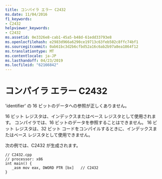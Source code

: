 ```yaml
---
title: コンパイラ エラー C2432
ms.date: 11/04/2016
f1_keywords:
- C2432
helpviewer_keywords:
- C2432
ms.assetid: 0e3326e8-cab1-45a5-b48d-61edd33793e8
ms.openlocfilehash: e2983d966a6290ce19713c63feb502c8ffc74bf1
ms.sourcegitcommit: 0ab61bc3d2b6cfbd52a16c6ab2b97a8ea1864f12
ms.translationtype: MT
ms.contentlocale: ja-JP
ms.lasthandoff: 04/23/2019
ms.locfileid: "62166842"
---
```

# <a name="compiler-error-c2432"></a>コンパイラ エラー C2432

'identifier' の 16 ビットのデータへの参照が正しくありません。

16 ビット レジスタは、インデックスまたはベース レジスタとして使用されます。 コンパイラでは、16 ビットのデータを参照することはできません。 16 ビット レジスタは、32 ビット コードをコンパイルするときに、インデックスまたはベース レジスタとして使用できません。

次の例では、C2432 が生成されます。

```
// C2432.cpp
// processor: x86
int main() {
   _asm mov eax, DWORD PTR [bx]   // C2432
}
```